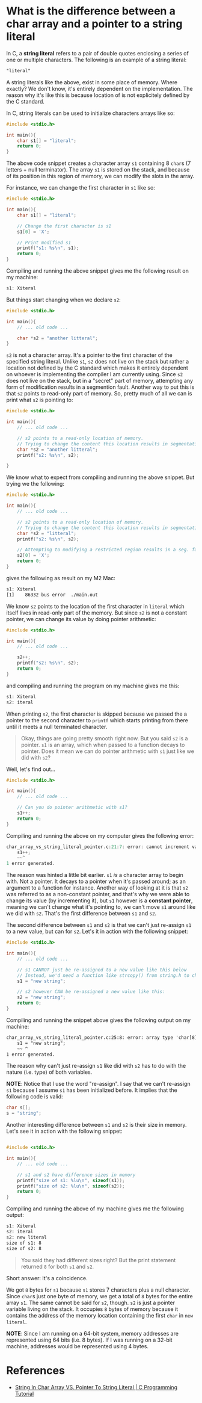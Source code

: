 # What is the difference between a char array and a pointer to a string literal

In C, a **string literal** refers to a pair of double quotes enclosing a series of one or multiple characters. The following is an example of a string literal:

```txt
"literal"
```
A string literals like the above, exist in some place of memory. Where exactly? We don't know, it's entirely dependent on the implementation. The reason why it's like this is because location of is not explicitely defined by the C standard.

In C, string literals can be used to initialize characters arrays like so:

```c
#include <stdio.h>

int main(){
    char s1[] = "literal";
    return 0;
}
```

The above code snippet creates a character array `s1` containing 8 `char`s (7 letters + null terminator). The array `s1` is stored on the stack, and because of its position in this region of memory, we can modify the slots in the array.

For instance, we can change the first character in `s1` like so:

```c
#include <stdio.h>

int main(){
    char s1[] = "literal";

    // Change the first character is s1
    s1[0] = 'X';

    // Print modified s1
    printf("s1: %s\n", s1);
    return 0;
}
```

Compiling and running the above snippet gives me the following result on my machine:

```c
s1: Xiteral
```

But things start changing when we declare `s2`:

```c
#include <stdio.h>

int main(){
    // ... old code ...

    char *s2 = "another litteral";
}
```
`s2` is not a character array. It's a pointer to the first character of the specified string literal. Unlike `s1`, `s2` does not live on the stack but rather a location not defined by the C standard which makes it entirely dependent on whoever is implementing the compiler I am currently using. Since `s2` does not live on the stack, but in a "secret" part of memory, attempting any form of modification results in a segmention fault. Another way to put this is that `s2` points to read-only part of memory. So, pretty much of all we can is print what `s2` is pointing to:

```c
#include <stdio.h>

int main(){
    // ... old code ...

    // s2 points to a read-only location of memory.
    // Trying to change the content this location results in segmentation fault.
    char *s2 = "another litteral";
    printf("s2: %s\n", s2);

}
```
We know what to expect from compiling and running the above snippet. But trying we the following:

```c
#include <stdio.h>

int main(){
    // ... old code ...

    // s2 points to a read-only location of memory.
    // Trying to change the content this location results in segmentation fault.
    char *s2 = "litteral";
    printf("s2: %s\n", s2);

    // Attempting to modifying a restricted region results in a seg. fault
    s2[0] = 'X';
    return 0;
}
```
gives the following as result on my M2 Mac:
```txt
s1: Xiteral
[1]    86332 bus error  ./main.out
```

We know `s2` points to the location of the first character in `literal` which itself lives in read-only part of the memory. But since `s2` is not a constant pointer, we can change its value by doing pointer arithmetic:

```c
#include <stdio.h>

int main(){
    // ... old code ...

    s2++;
    printf("s2: %s\n", s2);
    return 0;
}
```
and compiling and running the program on my machine gives me this:

```txt
s1: Xiteral
s2: iteral
```
When printing `s2`, the first character is skipped because we passed the a pointer to the second character to `printf` which starts printing from there until it meets a null terminated character.

> Okay, things are going pretty smooth right now. But you said `s2` is a pointer. `s1` is an array, which when passed to a function decays to pointer. Does it mean we can do pointer arithmetic with `s1` just like we did with `s2`?

Well, let's find out...

```c
#include <stdio.h>

int main(){
    // ... old code ...

    // Can you do pointer arithmetic with s1?
    s1++;
    return 0;
}
```
Compiling and running the above on my computer gives the following error:

```c
char_array_vs_string_literal_pointer.c:21:7: error: cannot increment value of type 'char[8]'
    s1++;
    ~~^
1 error generated.
```

The reason was hinted a little bit earlier. `s1` _is_ a character array to begin with. Not a pointer. It decays to a pointer when it's passed around; as an argument to a function for instance. Another way of looking at it is that `s2` was referred to as a non-constant pointer, and that's why we were able to change its value (by incrementing it), but `s1` however is a **constant pointer**, meaning we can't change what it's pointing to, we can't move `s1` around like we did with `s2`. That's the first difference between `s1` and `s2`.

The second difference between `s1` and `s2` is that we can't just re-assign `s1` to a new value, but can for `s2`. Let's it in action with the following snippet:

```c
#include <stdio.h>

int main(){
    // ... old code ...

    // s1 CANNOT just be re-assigned to a new value like this below
    // Instead, we'd need a function like strcopy() from string.h to change the chars in s1.
    s1 = "new string";

    // s2 however CAN be re-assigned a new value like this:
    s2 = "new string";
    return 0;
}
```
Compiling and running the snippet above gives the following output on my machine:

```txt
char_array_vs_string_literal_pointer.c:25:8: error: array type 'char[8]' is not assignable
    s1 = "new string";
    ~~ ^
1 error generated.
```
The reason why can't just re-assign `s1` like did with `s2` has to do with the nature (i.e. type) of both variables.

**NOTE**: Notice that I use the word "re-assign". I say that we can't re-assign `s1` because I assume `s1` has been initialized before. It implies that the following code is valid:

```c
char s[];
s = "string";
```

Another interesting difference between `s1` and `s2` is their size in memory. Let's see it in action with the following snippet:

```c

#include <stdio.h>

int main(){
    // ... old code ...

    // s1 and s2 have difference sizes in memory
    printf("size of s1: %lu\n", sizeof(s1));
    printf("size of s2: %lu\n", sizeof(s2));
    return 0;
}
```
Compiling and running the above of my machine gives me the following output:

```txt
s1: Xiteral
s2: iteral
s2: new literal
size of s1: 8
size of s2: 8
```
> You said they had different sizes right? But the print statement returned `8` for both `s1` and `s2`.

Short answer: It's a coincidence.

We got `8` bytes for `s1` because `s1` stores 7 characters plus a null character. Since `char`s just one byte of memory, we get a total of `8` bytes for the entire array `s1`. The same cannot be said for `s2`, though. `s2` is just a pointer variable living on the stack. It occupies `8` bytes of memory because it contains the address of the memory location containing the first `char` in `new literal`.

**NOTE**: Since I am running on a 64-bit system, memory addresses are represented using 64 bits (i.e. 8 bytes). If I was running on a 32-bit machine, addresses would be represented using 4 bytes.

# References
- [String In Char Array VS. Pointer To String Literal | C Programming Tutorial](https://youtu.be/Qp3WatLL_Hc?si=0AgPODktqP1zX1md)

